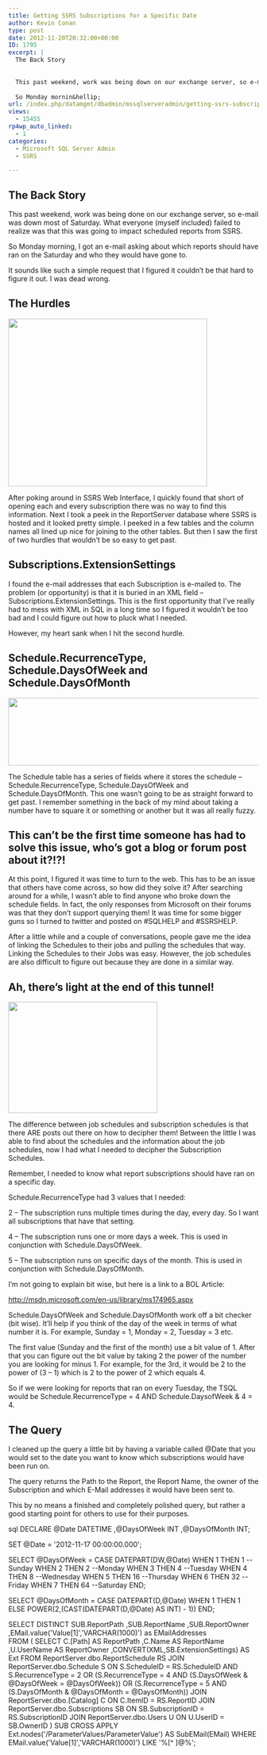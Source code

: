 ```yaml
---
title: Getting SSRS Subscriptions for a Specific Date
author: Kevin Conan
type: post
date: 2012-11-20T20:32:00+00:00
ID: 1795
excerpt: |
  The Back Story
  
  
  This past weekend, work was being down on our exchange server, so e-mail was down most of Saturday.  What everyone (myself included) failed to realise was that this was going to impact scheduled reports from SSRS.
  
  So Monday mornin&hellip;
url: /index.php/datamgmt/dbadmin/mssqlserveradmin/getting-ssrs-subscriptions-for-a/
views:
  - 15455
rp4wp_auto_linked:
  - 1
categories:
  - Microsoft SQL Server Admin
  - SSRS

---
```

## The Back Story

This past weekend, work was being done on our exchange server, so e-mail was down most of Saturday. What everyone (myself included) failed to realize was that this was going to impact scheduled reports from SSRS.

So Monday morning, I got an e-mail asking about which reports should have ran on the Saturday and who they would have gone to.

It sounds like such a simple request that I figured it couldn&#8217;t be that hard to figure it out. I was dead wrong. 

## The Hurdles

<div class="image_block">
  <a href="/wp-content/uploads/users/kconan/hurdles.jpg?mtime=1353450411"><img alt="" src="/wp-content/uploads/users/kconan/hurdles.jpg?mtime=1353450411" width="400" height="338" /></a>
</div>

After poking around in SSRS Web Interface, I quickly found that short of opening each and every subscription there was no way to find this information. Next I took a peek in the ReportServer database where SSRS is hosted and it looked pretty simple. I peeked in a few tables and the column names all lined up nice for joining to the other tables. But then I saw the first of two hurdles that wouldn&#8217;t be so easy to get past.

## Subscriptions.ExtensionSettings

I found the e-mail addresses that each Subscription is e-mailed to. The problem (or opportunity) is that it is buried in an XML field &#8211; Subscriptions.ExtensionSettings. This is the first opportunity that I&#8217;ve really had to mess with XML in SQL in a long time so I figured it wouldn&#8217;t be too bad and I could figure out how to pluck what I needed.

However, my heart sank when I hit the second hurdle. 

## Schedule.RecurrenceType, Schedule.DaysOfWeek and Schedule.DaysOfMonth

<div class="image_block">
  <a href="/wp-content/uploads/users/kconan/SSRS_Schedule.JPG?mtime=1353450271"><img alt="" src="/wp-content/uploads/users/kconan/SSRS_Schedule.JPG?mtime=1353450271" width="505" height="136" /></a>
</div>

The Schedule table has a series of fields where it stores the schedule &#8211; Schedule.RecurrenceType, Schedule.DaysOfWeek and Schedule.DaysOfMonth. This one wasn&#8217;t going to be as straight forward to get past. I remember something in the back of my mind about taking a number have to square it or something or another but it was all really fuzzy.

## This can&#8217;t be the first time someone has had to solve this issue, who&#8217;s got a blog or forum post about it?!?!

At this point, I figured it was time to turn to the web. This has to be an issue that others have come across, so how did they solve it? After searching around for a while, I wasn&#8217;t able to find anyone who broke down the schedule fields. In fact, the only responses from Microsoft on their forums was that they don&#8217;t support querying them! It was time for some bigger guns so I turned to twitter and posted on #SQLHELP and #SSRSHELP. 

After a little while and a couple of conversations, people gave me the idea of linking the Schedules to their jobs and pulling the schedules that way. Linking the Schedules to their Jobs was easy. However, the job schedules are also difficult to figure out because they are done in a similar way.

## Ah, there&#8217;s light at the end of this tunnel!

<div class="image_block">
  <a href="/wp-content/uploads/users/kconan/tunnel.jpg?mtime=1353450579"><img alt="" src="/wp-content/uploads/users/kconan/tunnel.jpg?mtime=1353450579" width="300" height="224" /></a>
</div>

The difference between job schedules and subscription schedules is that there ARE posts out there on how to decipher them! Between the little I was able to find about the schedules and the information about the job schedules, now I had what I needed to decipher the Subscription Schedules.

Remember, I needed to know what report subscriptions should have ran on a specific day.

Schedule.RecurrenceType had 3 values that I needed:

2 &#8211; The subscription runs multiple times during the day, every day. So I want all subscriptions that have that setting.
  
4 &#8211; The subscription runs one or more days a week. This is used in conjunction with Schedule.DaysOfWeek.
  
5 &#8211; The subscription runs on specific days of the month. This is used in conjunction with Schedule.DaysOfMonth.

I&#8217;m not going to explain bit wise, but here is a link to a BOL Article:

<http://msdn.microsoft.com/en-us/library/ms174965.aspx>

Schedule.DaysOfWeek and Schedule.DaysOfMonth work off a bit checker (bit wise). It&#8217;ll help if you think of the day of the week in terms of what number it is. For example, Sunday = 1, Monday = 2, Tuesday = 3 etc.

The first value (Sunday and the first of the month) use a bit value of 1. After that you can figure out the bit value by taking 2 the power of the number you are looking for minus 1. For example, for the 3rd, it would be 2 to the power of (3 &#8211; 1) which is 2 to the power of 2 which equals 4.

So if we were looking for reports that ran on every Tuesday, the TSQL would be Schedule.RecurrenceType = 4 AND Schedule.DaysofWeek & 4 = 4.

## The Query

I cleaned up the query a little bit by having a variable called @Date that you would set to the date you want to know which subscriptions would have been run on.

The query returns the Path to the Report, the Report Name, the owner of the Subscription and which E-Mail addresses it would have been sent to.

This by no means a finished and completely polished query, but rather a good starting point for others to use for their purposes.

sql
DECLARE	 @Date			DATETIME
		,@DaysOfWeek	INT
		,@DaysOfMonth	INT;
		
SET @Date	= '2012-11-17 00:00:00.000';

SELECT @DaysOfWeek	= CASE DATEPART(DW,@Date)
						WHEN 1 THEN 1  --Sunday
						WHEN 2 THEN 2  --Monday
						WHEN 3 THEN 4  --Tuesday
						WHEN 4 THEN 8  --Wednesday
						WHEN 5 THEN 16 --Thursday
						WHEN 6 THEN 32 --Friday
						WHEN 7 THEN 64 --Saturday
					  END;		
						
SELECT @DaysOfMonth	= CASE DATEPART(D,@Date)
						WHEN 1 THEN 1
						ELSE POWER(2,(CAST(DATEPART(D,@Date) AS INT) - 1))
					  END;
					  
SELECT DISTINCT
		 SUB.ReportPath
		,SUB.ReportName
		,SUB.ReportOwner
		,EMail.value('Value[1]','VARCHAR(1000)') as EMailAddresses		
  FROM	(
	SELECT 	 C.[Path] AS ReportPath
			,C.Name AS ReportName
			,U.UserName AS ReportOwner
			,CONVERT(XML,SB.ExtensionSettings) AS Ext
	  FROM ReportServer.dbo.ReportSchedule RS
	  JOIN ReportServer.dbo.Schedule S 
	    ON S.ScheduleID = RS.ScheduleID
	   AND S.RecurrenceType = 2
	    OR (S.RecurrenceType = 4 AND (S.DaysOfWeek &amp; @DaysOfWeek = @DaysOfWeek))
	    OR (S.RecurrenceType = 5 AND (S.DaysOfMonth &amp; @DaysOfMonth = @DaysOfMonth))
	  JOIN ReportServer.dbo.[Catalog] C 
	    ON C.ItemID = RS.ReportID
	  JOIN ReportServer.dbo.Subscriptions SB 
	    ON SB.SubscriptionID = RS.SubscriptionID
	  JOIN ReportServer.dbo.Users U 
	    ON U.UserID = SB.OwnerID
		) SUB
 CROSS APPLY Ext.nodes('/ParameterValues/ParameterValue') AS SubEMail(EMail) WHERE 	EMail.value('Value[1]','VARCHAR(1000)') LIKE '%[^ ]@%';
```
